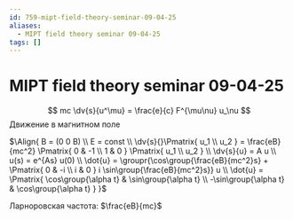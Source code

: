 ```yaml
---
id: 759-mipt-field-theory-seminar-09-04-25
aliases:
  - MIPT field theory seminar 09-04-25
tags: []
---
```


# MIPT field theory seminar 09-04-25

$$
mc \dv{s}{u^\mu} = \frac{e}{c} F^{\mu\nu} u_\nu
$$
Движение в магнитном поле

$\Align{
B = (0 0 B) \\
E = const \\
\dv{s}{}\Pmatrix{
u_1 \\
u_2
} = \frac{eB}{mc^2} \Pmatrix{
0 & -1 \\
1 & 0
} \Pmatrix{
u_1 \\
u_2
} \\
\dv{s}{u} = A u \\
u(s) = e^{As} u(0) \\
\dot{u} = \groupr{\cos\group{\frac{eB}{mc^2}s} + \Pmatrix{
0 & -i \\
i & 0
} i \sin\group{\frac{eB}{mc^2}s}} u \\
\dot{u} = \Pmatrix{
\cos\group{\alpha t} & \sin\group{\alpha t} \\
-\sin\group{\alpha t} & \cos\group{\alpha t}
}
}$

Ларноровская частота: $\frac{eB}{mc}$
